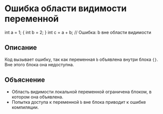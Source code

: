 # Ошибка области видимости переменной
int a = 1;
{
    int b = 2;
}
int c = a + b; // Ошибка: b вне области видимости
## Описание
Код вызывает ошибку, так как переменная `b` объявлена внутри блока `{}`. Вне этого блока она недоступна.

## Объяснение
- Область видимости локальной переменной ограничена блоком, в котором она объявлена.
- Попытка доступа к переменной `b` вне блока приводит к ошибке компиляции.